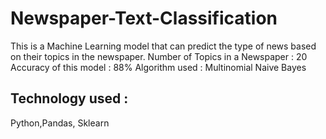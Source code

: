 # Newspaper-Text-Classification
This is a Machine Learning model that can predict the type of news based on their topics in the newspaper. 
Number of Topics in a Newspaper : 20
Accuracy of this model : 88%
Algorithm used : Multinomial Naive Bayes
## Technology used : 
Python,Pandas,
Sklearn

